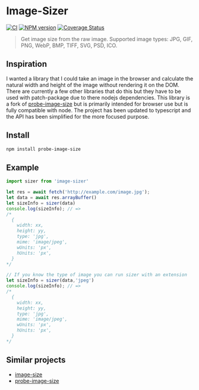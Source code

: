 Image-Sizer
================

[![CI](https://github.com/nodeca/probe-image-size/workflows/CI/badge.svg?branch=master)](https://github.com/mfish33/image-sizer/actions)
[![NPM version](https://img.shields.io/npm/v/image-sizer.svg?style=flat)](https://www.npmjs.org/package/image-sizer)
[![Coverage Status](https://coveralls.io/repos/github/mfish33/image-sizer/badge.svg?branch=master)](https://coveralls.io/github/mfish33/image-sizer?branch=master)

> Get image size from the raw image. Supported image types:
> JPG, GIF, PNG, WebP, BMP, TIFF, SVG, PSD, ICO.


Inspiration
-------
I wanted a library that I could take an image in the browser and calculate the natural width and height of the image without rendering it on the DOM. There are currently a few other libraries that do this but they have to be used with patch-package due to there nodejs dependencies. This library is a fork of [probe-image-size](https://github.com/nodeca/probe-image-size) but is primarily intended for browser use but is fully compatible with node. The project has been updated to typescript and the API has been simplified for the more focused purpose.

Install
-------

```bash
npm install probe-image-size
```

Example
-------

```ts
import sizer from 'image-sizer'

let res = await fetch('http://example.com/image.jpg');
let data = await res.arrayBuffer()
let sizeInfo = sizer(data)
console.log(sizeInfo); // =>
/*
  {
    width: xx,
    height: yy,
    type: 'jpg',
    mime: 'image/jpeg',
    wUnits: 'px',
    hUnits: 'px',
  }
*/

// If you know the type of image you can run sizer with an extension
let sizeInfo = sizer(data,'jpeg')
console.log(sizeInfo); // =>
/*
  {
    width: xx,
    height: yy,
    type: 'jpg',
    mime: 'image/jpeg',
    wUnits: 'px',
    hUnits: 'px',
  }
*/

```


Similar projects
----------------

- [image-size](https://github.com/netroy/image-size)
- [probe-image-size](https://github.com/nodeca/probe-image-size)
